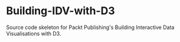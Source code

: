 # Building-IDV-with-D3
Source code skeleton for Packt Publishing's Building Interactive Data Visualisations with D3.
